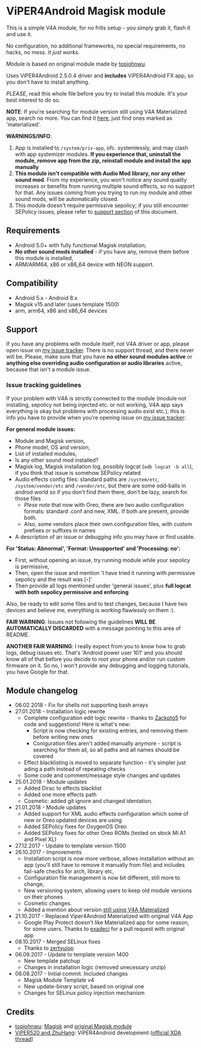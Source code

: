 # ViPER4Android Magisk module

This is a simple V4A module, for no frills setup - you simply grab it, flash it and use it.

No configuration, no additional frameworks, no special requirements, no hacks, no mess. *It just works.*

Module is based on original module made by [topjohnwu](https://github.com/topjohnwu).

Uses ViPER4Android 2.5.0.4 driver and **includes** ViPER4Android FX app, so you don't have to install anything.

*PLEASE*, read this whole file before you try to install this module. It's your best interest to do so.

**NOTE**: If you're searching for module version still using V4A Materialized app, search no more. You can find it [here](https://github.com/ShadySquirrel/ViPER4Android/releases), just find ones marked as 'materialized'.

**WARNINGS/INFO**: 
1. App is installed to `/system/priv-app`, ofc. systemlessly, and may clash with app systemizer modules. **If you experience that, uninstall the module, remove app from the zip, reinstall module and install the app manually**
2. **This module isn't compatible with Audio Mod library, nor any other sound mod**. From my experience, you won't notice any sound quality increases or benefits from running multiple sound effects, so no support for that. Any issues coming from you trying to run my module and other sound mods, will be automatically closed.
3. This module doesn't require permissive sepolicy; if you still encounter SEPolicy issues, please refer to [support section](README.md#support) of this document.

## Requirements
* Android 5.0+ with fully functional Magisk installation,
* **No other sound mods installed** - if you have any, remove them before this module is installed,
* ARM/ARM64, x86 or x86_64 device with NEON support.

## Compatibility
* Android 5.x - Android 8.x
* Magisk v15 and later (uses template 1500)
* arm, arm64, x86 and x86_64 devices

## Support
If you have any problems with module itself, not V4A driver or app, please open issue on [my issue tracker](https://github.com/ShadySquirrel/ViPER4Android/issues). There is no support thread, and there never will be. Please, make sure that you have **no other sound modules active** or **anything else overriding audio configuration or audio libraries** active, because that isn't a module issue.

### Issue tracking guidelines
If your problem with V4A is strictly connected to the module (module not installing, sepolicy not being injected etc. or not working, V4A app says everything is okay but problems with processing audio exist etc.), this is info you have to provide when you're opening issue on [my issue tracker](https://github.com/ShadySquirrel/ViPER4Android/issues):

**For general module issues:**
* Module and Magisk version,
* Phone model, OS and version,
* List of installed modules,
* Is any other sound mod installed?
* Magisk log, Magisk installation log, possibly logcat (`adb logcat -b all`), if you think that issue is somehow SEPolicy related
* Audio effects config files: standard paths are `/system/etc`, `/system/vendor/etc` and `/vendor/etc`, but there are some odd-balls in androd world so if you don't find them there, don't be lazy, search for those files
	* *Plese note* that now with Oreo, there are *two* audio configuration formats: standard .conf and new, XML. If both are present, provide both.
	* Also, some vendors place their own configuration files, with custom prefixes or suffixes in names
* A description of an issue or debugging info you may have or find usable.

**For 'Status: Abnormal', 'Format: Unsupported' and 'Processing: no':**
* First, without opening an issue, try running module while your sepolicy is permissive,
* Then, open the issue and mention 'I have tried it running with permissive sepolicy and the result was [__-__]'
* Then provide all logs mentioned under 'general issues', plus **full logcat with both sepolicy permissive and enforcing**

Also, be ready to edit some files and to test changes, because I have two devices and believe me, everything is working flawlessly on them :).

**FAIR WARNING**: Issues not following the guidelines **WILL BE AUTOMATICALLY DISCARDED** with a message pointing to this area of README.

**ANOTHER FAIR WARNING**: I really expect from you to know how to grab logs, debug issues etc. That's 'Android power user 101' and you should know all of that before you decide to root your phone and/or run custom firmware on it. So no, I won't provide any debugging and logging tutorials, you have Google for that.

## Module changelog
* 06.02.2018 - Fix for shells not supporting bash arrays
* 27.01.2018 - Installation logic rewrite
	* Complete configuration edit logic rewrite - thanks to [Zackptg5](https://github.com/Zackptg5) for code and suggestions! Here is what's new:
		* Script is now checking for existing entries, and removing them before writing new ones
		* Coniguration files aren't added manually anymore - script is searching for them all, so all paths and all names should be covered
	* Effect blacklisting is moved to separate function - it's simpler just ading a path instead of repeating checks
	* Some code and comment/message style changes and updates
* 25.01.2018 - Module updates
	* Added Dirac to effects blacklist
	* Added one more effects path
	* Cosmetic: added git ignore and changed identation.
* 21.01.2018 - Module updates
	* Added support for XML audio effects configuration which some of new or Oreo updated devices are using
	* Added SEPolicy fixes for OxygenOS Oreo
	* Added SEPolicy fixes for other Oreo ROMs (tested on stock Mi A1 and Pixel XL)
* 27.12.2017 - Update to template version 1500
* 26.10.2017 - Improvements
	* Installation script is now more verbose, allows installation without an app (you'll still have to remove it manually from file) and includes fail-safe checks for arch, library etc,
	* Configuration file management is now bit different, still more to change,
	* New versioning system, allowing users to keep old module versions on their phones
	* Cosmetic changes.
	* Added a mention about version  [still using V4A Materalized](https://github.com/ShadySquirrel/ViPER4Android/releases)
* 21.10.2017 - Replaced Viper4Android Materialized with original V4A App
	* Google Play Protect doesn't like Materialized app for some reason, for some users. Thanks to [exadeci](https://github.com/exadeci/ViPER4Android) for a pull request with original app
* 08.10.2017 - Merged SELinux fixes
	* Thanks to [zertyuiop](https://github.com/zertyuiop/ViPER4Android)
* 06.09.2017 - Update to template version 1400
	* New template patchup
	* Changes in installation logic (removed unecessary unzip)
* 06.08.2017 - Initial commit. Included changes
	* Magisk Module Template v4
	* New update-binary script, based on original one
	* Changes for SELinux policy injection mechanism

## Credits
* [topjohnwu](https://github.com/topjohnwu): [Magisk](https://github.com/topjohnwu/Magisk) and [original Magisk module](https://github.com/Magisk-Modules-Repo/ViPER4Android/)
* [ViPER520 and ZhuHang](http://vipersaudio.com/blog/): ViPER4Android development ([official XDA thread](https://forum.xda-developers.com/showthread.php?t=2191223))
